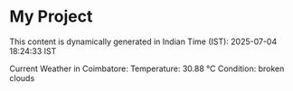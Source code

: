 # My Project

This content is dynamically generated in Indian Time (IST): 2025-07-04 18:24:33 IST


Current Weather in Coimbatore:
Temperature: 30.88 °C
Condition: broken clouds
